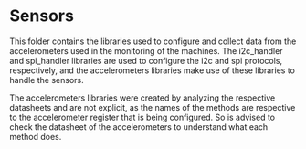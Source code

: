# Sensors

This folder contains the libraries used to configure and collect data from the accelerometers used in the monitoring of the machines. The i2c_handler and spi_handler libraries are used to configure the i2c and spi protocols, respectively, and the accelerometers libraries make use of these libraries to handle the sensors.

The accelerometers libraries were created by analyzing the respective datasheets and are not explicit, as the names of the methods are respective to the accelerometer register that is being configured. So is advised to check the datasheet of the accelerometers to understand what each method does.